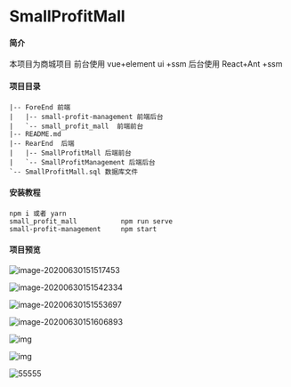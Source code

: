 # SmallProfitMall

#### 简介
本项目为商城项目
前台使用 vue+element ui +ssm
后台使用 React+Ant +ssm



#### 项目目录

```
|-- ForeEnd 前端
|   |-- small-profit-management 前端后台
|   `-- small_profit_mall  前端前台
|-- README.md
|-- RearEnd  后端
|   |-- SmallProfitMall 后端前台
|   `-- SmallProfitManagement 后端后台
`-- SmallProfitMall.sql 数据库文件
```



#### 安装教程

```
npm i 或者 yarn
small_profit_mall    		npm run serve
small-profit-management		npm start	
```



#### 项目预览

![image-20200630151517453](http://ww3.sinaimg.cn/large/006djwNZgy1ggac88a5v0j31hc0p2npf.jpg)

![image-20200630151542334](http://ww3.sinaimg.cn/large/006djwNZgy1ggac88pb3lj31hc0p24f2.jpg)

![image-20200630151553697](http://ww3.sinaimg.cn/large/006djwNZgy1ggac894v1rj31hc0p2tk8.jpg)

![image-20200630151606893](http://ww3.sinaimg.cn/large/006djwNZgy1ggac8a1lnnj31hc0p242y.jpg)

![img](file:///E:\QQLive\SysData\聊天记录\2353383370\Image\C2C\DE`H[HAQ]P`DGJ3SBGNYI]N.png)

![img](file:///E:\QQLive\SysData\聊天记录\2353383370\Image\C2C\R7A`26}7MOX70{CN_ZQ324H.png)

![55555](http://ww3.sinaimg.cn/large/006djwNZgy1ggac8adiuyj31ha0p9jvv.jpg)